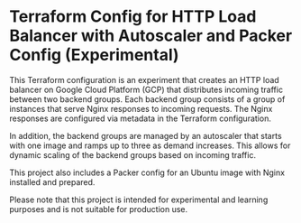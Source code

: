 # Terraform Config for HTTP Load Balancer with Autoscaler and Packer Config (Experimental)

This Terraform configuration is an experiment that creates an HTTP load balancer on Google Cloud Platform (GCP) that distributes incoming traffic between two backend groups. Each backend group consists of a group of instances that serve Nginx responses to incoming requests. The Nginx responses are configured via metadata in the Terraform configuration.

In addition, the backend groups are managed by an autoscaler that starts with one image and ramps up to three as demand increases. This allows for dynamic scaling of the backend groups based on incoming traffic.

This project also includes a Packer config for an Ubuntu image with Nginx installed and prepared. 

Please note that this project is intended for experimental and learning purposes and is not suitable for production use.